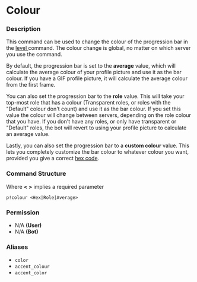 # Colour

### Description

This command can be used to change the colour of the progression bar in the [level ](rank.md)command. The colour change is global, no matter on which server you use the command.

By default, the progression bar is set to the **average** value, which will calculate the average colour of your profile picture and use it as the bar colour. If you have a GIF profile picture, it will calculate the average colour from the first frame.

You can also set the progression bar to the **role** value. This will take your top-most role that has a colour (Transparent roles, or roles with the "Default" colour don't count) and use it as the bar colour. If you set this value the colour will change between servers, depending on the role colour that you have. If you don't have any roles, or only have transparent or "Default" roles, the bot will revert to using your profile picture to calculate an average value.

Lastly, you can also set the progression bar to a **custom colour** value. This lets you completely customize the bar colour to whatever colour you want, provided you give a correct [hex code](https://www.color-hex.com/).

### Command Structure

Where **< >** implies a required parameter

```
p!colour <Hex|Role|Average>
```

### **Permission**

* N/A **(User)**
* N/A **(Bot)**

### Aliases

* `color`
* `accent_colour`
* `accent_color`
